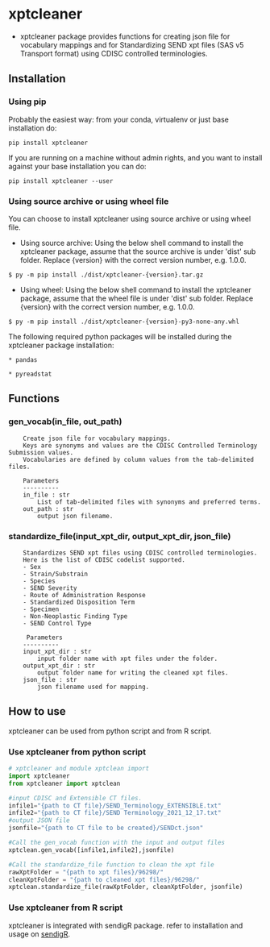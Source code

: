 # xptcleaner

* xptcleaner package provides functions for creating json file for vocabulary mappings and for Standardizing SEND xpt files (SAS v5 Transport format) using CDISC controlled terminologies.

## Installation
### Using pip

Probably the easiest way: from your conda, virtualenv or just base installation do:

```
pip install xptcleaner
```

If you are running on a machine without admin rights, and you want to install against your base installation you can do:

```
pip install xptcleaner --user
```
### Using source archive or using wheel file
You can choose to install xptcleaner using source archive or using wheel file.

* Using source archive:
Using the below shell command to install the xptcleaner package, assume that the source archive is under 'dist' sub folder. Replace {version} with the correct version number, e.g. 1.0.0.

```
$ py -m pip install ./dist/xptcleaner-{version}.tar.gz

```
* Using wheel:
Using the below shell command to install the xptcleaner package, assume that the wheel file is under 'dist' sub folder. Replace {version} with the correct version number, e.g. 1.0.0.

```
$ py -m pip install ./dist/xptcleaner-{version}-py3-none-any.whl

```
The following required python packages will be installed during the xptcleaner package installation:<br>

    * pandas
    
    * pyreadstat

## Functions 
### gen_vocab(in_file, out_path)
        Create json file for vocabulary mappings.
        Keys are synonyms and values are the CDISC Controlled Terminology Submission values.
        Vocabularies are defined by column values from the tab-delimited files.
        
        Parameters
        ----------
        in_file : str
            List of tab-delimited files with synonyms and preferred terms.
        out_path : str
            output json filename.
    
### standardize_file(input_xpt_dir, output_xpt_dir, json_file)
        Standardizes SEND xpt files using CDISC controlled terminologies.
        Here is the list of CDISC codelist supported.
        - Sex
        - Strain/Substrain
        - Species
        - SEND Severity
        - Route of Administration Response
        - Standardized Disposition Term
        - Specimen
        - Non-Neoplastic Finding Type
        - SEND Control Type
		
         Parameters
        ----------
        input_xpt_dir : str
            input folder name with xpt files under the folder.
        output_xpt_dir : str
            output folder name for writing the cleaned xpt files.
        json_file : str
            json filename used for mapping.


## How to use
xptcleaner can be used from python script and from R script. 

### Use xptcleaner from python script

```python
# xptcleaner and module xptclean import
import xptcleaner
from xptcleaner import xptclean

#input CDISC and Extensible CT files.
infile1="{path to CT file}/SEND_Terminology_EXTENSIBLE.txt"
infile2="{path to CT file}/SEND Terminology_2021_12_17.txt"
#output JSON file
jsonfile="{path to CT file to be created}/SENDct.json"

#Call the gen_vocab function with the input and output files
xptclean.gen_vocab([infile1,infile2],jsonfile)

#Call the standardize_file function to clean the xpt file
rawXptFolder = "{path to xpt files}/96298/"
cleanXptFolder = "{path to cleaned xpt files}/96298/"
xptclean.standardize_file(rawXptFolder, cleanXptFolder, jsonfile)

```

### Use xptcleaner from R script

xptcleaner is integrated with sendigR package. refer to installation and usage on [sendigR](https://github.com/phuse-org/sendigR).

